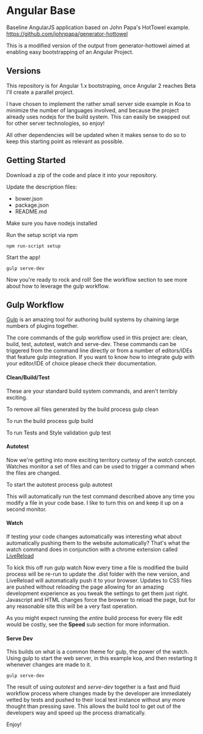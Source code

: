 # Angular Base
Baseline AngularJS application based on John Papa's HotTowel example.
https://github.com/johnpapa/generator-hottowel

This is a modified version of the output from generator-hottowel aimed at enabling easy bootstrapping of an Angular Project. 

## Versions
This repository is for Angular 1.x bootstraping, once Angular 2 reaches Beta I'll create a parallel project.

I have chosen to implement the rather small server side example in Koa to minimize the number of languages involved, and because the project already uses nodejs for the build system. This can easily be swapped out for other server technologies, so enjoy!

All other dependencies will be updated when it makes sense to do so to keep this starting point as relevant as possible.

## Getting Started
Download a zip of the code and place it into your repository.

Update the description files:
* bower.json
* package.json
* README.md 

Make sure you have nodejs installed 

Run the setup script via npm

```shell
npm run-script setup
```

Start the app!
```shell
gulp serve-dev
```

Now you're ready to rock and roll! See the workflow section to see more about how to leverage the gulp workflow.

## Gulp Workflow
[Gulp](http://gulpjs.com/) is an amazing tool for authoring build systems by chaining large numbers of plugins together.

The core commands of the gulp workflow used in this project are: clean, build, test, autotest, watch and serve-dev. These commands can be triggered from the command line directly or from a number of editors/IDEs that feature gulp integration. If you want to know how to integrate gulp with your editor/IDE of choice please check their documentation.

#### Clean/Build/Test 
These are your standard build system commands, and aren't terribly exciting.

To remove all files generated by the build process
    gulp clean

To run the build process
    gulp build
    
To run Tests and Style validation
    gulp test

#### Autotest
Now we're getting into more exciting territory curtesy of the *watch* concept. Watches monitor a set of files and can be used to trigger a command when the files are changed.

To start the autotest process
    gulp autotest
    
This will automatically run the test command described above any time you modify a file in your code base. I like to turn this on and keep it up on a second monitor.

#### Watch
If testing your code changes automatically was interesting what about automatically pushing them to the website automatically? That's what the watch command does in conjunction with a chrome extension called [LiveReload](https://chrome.google.com/webstore/detail/livereload/jnihajbhpnppcggbcgedagnkighmdlei)

To kick this off run
    gulp watch
Now every time a file is modified the build process will be re-run to update the .dist folder with the new version, and LiveReload will automatically push it to your browser. Updates to CSS files are pushed without reloading the page allowing for an amazing development experience as you tweak the settings to get them just right. Javascript and HTML changes force the browser to reload the page, but for any reasonable site this will be a very fast operation.

As you might expect running the *entire* build process for every file edit would be costly, see the **Speed** sub section for more information.

#### Serve Dev
This builds on what is a common theme for gulp, the power of the watch. Using gulp to start the web server, in this example koa, and then restarting it whenever changes are made to it. 

    gulp serve-dev
    
The result of using *autotest* and *serve-dev* together is a fast and fluid workflow process where changes made by the developer are immediately vetted by tests and pushed to their local test instance without any more thought than pressing save. This allows the build tool to get out of the developers way and speed up the process dramatically.


Enjoy!
